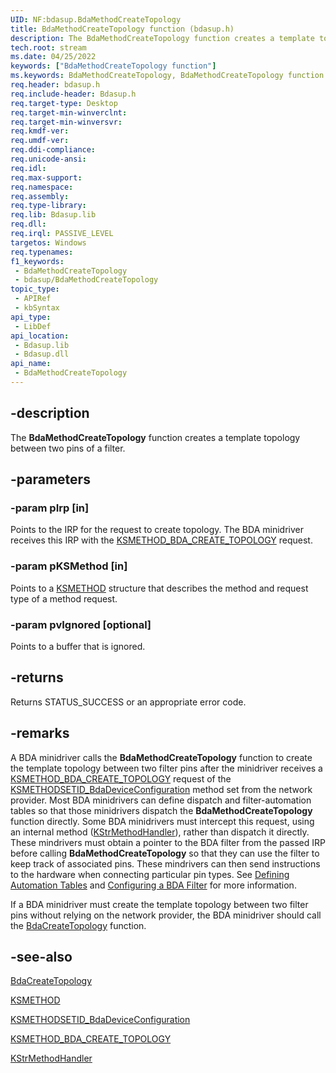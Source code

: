 ```yaml
---
UID: NF:bdasup.BdaMethodCreateTopology
title: BdaMethodCreateTopology function (bdasup.h)
description: The BdaMethodCreateTopology function creates a template topology between two pins of a filter.
tech.root: stream
ms.date: 04/25/2022
keywords: ["BdaMethodCreateTopology function"]
ms.keywords: BdaMethodCreateTopology, BdaMethodCreateTopology function [Streaming Media Devices], bdaref_3e082bad-4178-430a-aca0-3af6324a0aa2.xml, bdasup/BdaMethodCreateTopology, stream.bdamethodcreatetopology
req.header: bdasup.h
req.include-header: Bdasup.h
req.target-type: Desktop
req.target-min-winverclnt:
req.target-min-winversvr: 
req.kmdf-ver: 
req.umdf-ver: 
req.ddi-compliance: 
req.unicode-ansi: 
req.idl: 
req.max-support: 
req.namespace: 
req.assembly: 
req.type-library: 
req.lib: Bdasup.lib
req.dll: 
req.irql: PASSIVE_LEVEL
targetos: Windows
req.typenames: 
f1_keywords:
 - BdaMethodCreateTopology
 - bdasup/BdaMethodCreateTopology
topic_type:
 - APIRef
 - kbSyntax
api_type:
 - LibDef
api_location:
 - Bdasup.lib
 - Bdasup.dll
api_name:
 - BdaMethodCreateTopology
---
```


## -description

The **BdaMethodCreateTopology** function creates a template topology between two pins of a filter.

## -parameters

### -param pIrp [in]

Points to the IRP for the request to create topology. The BDA minidriver receives this IRP with the [KSMETHOD_BDA_CREATE_TOPOLOGY](/windows-hardware/drivers/stream/ksmethod-bda-create-topology) request.

### -param pKSMethod [in]

Points to a [KSMETHOD](/windows-hardware/drivers/stream/ksmethod-structure) structure that describes the method and request type of a method request.

### -param pvIgnored [optional]

Points to a buffer that is ignored.

## -returns

Returns STATUS_SUCCESS or an appropriate error code.

## -remarks

A BDA minidriver calls the **BdaMethodCreateTopology** function to create the template topology between two filter pins after the minidriver receives a [KSMETHOD_BDA_CREATE_TOPOLOGY](/windows-hardware/drivers/stream/ksmethod-bda-create-topology) request of the [KSMETHODSETID_BdaDeviceConfiguration](/windows-hardware/drivers/stream/ksmethodsetid-bdadeviceconfiguration) method set from the network provider. Most BDA minidrivers can define dispatch and filter-automation tables so that those minidrivers dispatch the **BdaMethodCreateTopology** function directly. Some BDA minidrivers must intercept this request, using an internal method ([KStrMethodHandler](../ks/nc-ks-pfnkshandler.md)), rather than dispatch it directly. These mindrivers must obtain a pointer to the BDA filter from the passed IRP before calling **BdaMethodCreateTopology** so that they can use the filter to keep track of associated pins. These mindrivers can then send instructions to the hardware when connecting particular pin types. See [Defining Automation Tables](/windows-hardware/drivers/stream/defining-automation-tables) and [Configuring a BDA Filter](/windows-hardware/drivers/stream/configuring-a-bda-filter) for more information.

If a BDA minidriver must create the template topology between two filter pins without relying on the network provider, the BDA minidriver should call the [BdaCreateTopology](./nf-bdasup-bdacreatetopology.md) function.

## -see-also

[BdaCreateTopology](./nf-bdasup-bdacreatetopology.md)

[KSMETHOD](/windows-hardware/drivers/stream/ksmethod-structure)

[KSMETHODSETID_BdaDeviceConfiguration](/windows-hardware/drivers/stream/ksmethodsetid-bdadeviceconfiguration)

[KSMETHOD_BDA_CREATE_TOPOLOGY](/windows-hardware/drivers/stream/ksmethod-bda-create-topology)

[KStrMethodHandler](../ks/nc-ks-pfnkshandler.md)